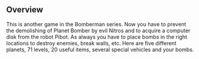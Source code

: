 ## Overview

This is another game in the Bomberman series. Now you have to prevent the demolishing of Planet Bomber by evil Nitros and to acquire a computer disk from the robot Pibot. As always you have to place bombs in the right locations to destroy enemies, break walls, etc. Here are five different planets, 71 levels, 20 useful items, several special vehicles and your bombs.